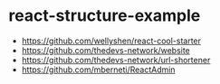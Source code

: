 # react-structure-example

* https://github.com/wellyshen/react-cool-starter
* https://github.com/thedevs-network/website
* https://github.com/thedevs-network/url-shortener
* https://github.com/mberneti/ReactAdmin
